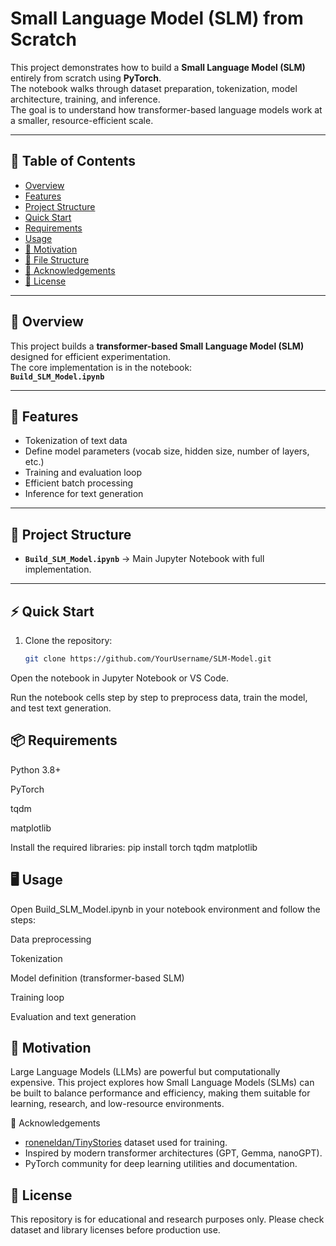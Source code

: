 # Small Language Model (SLM) from Scratch

This project demonstrates how to build a **Small Language Model (SLM)** entirely from scratch using **PyTorch**.  
The notebook walks through dataset preparation, tokenization, model architecture, training, and inference.  
The goal is to understand how transformer-based language models work at a smaller, resource-efficient scale.

---

## 📑 Table of Contents
- [Overview](#overview)
- [Features](#features)
- [Project Structure](#project-structure)
- [Quick Start](#quick-start)
- [Requirements](#requirements)
- [Usage](#usage)
- [🎯 Motivation](#-motivation)
- [📂 File Structure](#-file-structure)
- [🙏 Acknowledgements](#-acknowledgements)
- [📜 License](#-license)

---

## 🔎 Overview
This project builds a **transformer-based Small Language Model (SLM)** designed for efficient experimentation.  
The core implementation is in the notebook:  
**`Build_SLM_Model.ipynb`**

---

## 🚀 Features
- Tokenization of text data  
- Define model parameters (vocab size, hidden size, number of layers, etc.)  
- Training and evaluation loop  
- Efficient batch processing  
- Inference for text generation  

---

## 📂 Project Structure
- **`Build_SLM_Model.ipynb`** → Main Jupyter Notebook with full implementation.  

---

## ⚡ Quick Start
1. Clone the repository:
   ```bash
   git clone https://github.com/YourUsername/SLM-Model.git
Open the notebook in Jupyter Notebook or VS Code.

Run the notebook cells step by step to preprocess data, train the model, and test text generation.


## 📦 Requirements
Python 3.8+

PyTorch

tqdm

matplotlib

Install the required libraries:
pip install torch tqdm matplotlib


## 🖥️ Usage
Open Build_SLM_Model.ipynb in your notebook environment and follow the steps:

Data preprocessing

Tokenization

Model definition (transformer-based SLM)

Training loop

Evaluation and text generation


## 🎯 Motivation
Large Language Models (LLMs) are powerful but computationally expensive.
This project explores how Small Language Models (SLMs) can be built to balance performance and efficiency, making them suitable for learning, research, and low-resource environments.


🙏 Acknowledgements
- [roneneldan/TinyStories](https://huggingface.co/datasets/roneneldan/TinyStories) dataset used for training.  
- Inspired by modern transformer architectures (GPT, Gemma, nanoGPT).  
- PyTorch community for deep learning utilities and documentation.  



## 📜 License
This repository is for educational and research purposes only.
Please check dataset and library licenses before production use.
